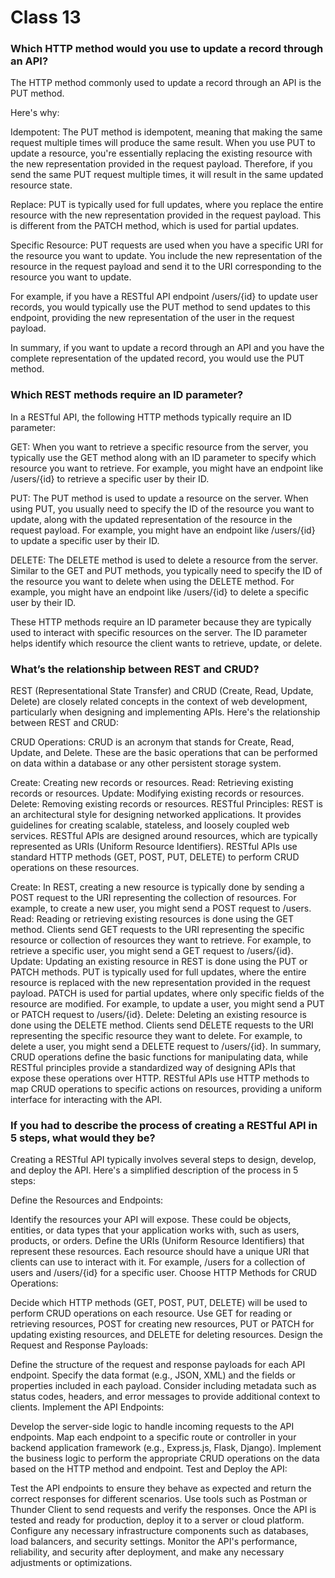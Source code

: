 # Class 13

### Which HTTP method would you use to update a record through an API?
The HTTP method commonly used to update a record through an API is the PUT method.

Here's why:

Idempotent: The PUT method is idempotent, meaning that making the same request multiple times will produce the same result. When you use PUT to update a resource, you're essentially replacing the existing resource with the new representation provided in the request payload. Therefore, if you send the same PUT request multiple times, it will result in the same updated resource state.

Replace: PUT is typically used for full updates, where you replace the entire resource with the new representation provided in the request payload. This is different from the PATCH method, which is used for partial updates.

Specific Resource: PUT requests are used when you have a specific URI for the resource you want to update. You include the new representation of the resource in the request payload and send it to the URI corresponding to the resource you want to update.

For example, if you have a RESTful API endpoint /users/{id} to update user records, you would typically use the PUT method to send updates to this endpoint, providing the new representation of the user in the request payload.

In summary, if you want to update a record through an API and you have the complete representation of the updated record, you would use the PUT method.

### Which REST methods require an ID parameter?
In a RESTful API, the following HTTP methods typically require an ID parameter:

GET: When you want to retrieve a specific resource from the server, you typically use the GET method along with an ID parameter to specify which resource you want to retrieve. For example, you might have an endpoint like /users/{id} to retrieve a specific user by their ID.

PUT: The PUT method is used to update a resource on the server. When using PUT, you usually need to specify the ID of the resource you want to update, along with the updated representation of the resource in the request payload. For example, you might have an endpoint like /users/{id} to update a specific user by their ID.

DELETE: The DELETE method is used to delete a resource from the server. Similar to the GET and PUT methods, you typically need to specify the ID of the resource you want to delete when using the DELETE method. For example, you might have an endpoint like /users/{id} to delete a specific user by their ID.

These HTTP methods require an ID parameter because they are typically used to interact with specific resources on the server. The ID parameter helps identify which resource the client wants to retrieve, update, or delete.

### What’s the relationship between REST and CRUD?

REST (Representational State Transfer) and CRUD (Create, Read, Update, Delete) are closely related concepts in the context of web development, particularly when designing and implementing APIs. Here's the relationship between REST and CRUD:

CRUD Operations: CRUD is an acronym that stands for Create, Read, Update, and Delete. These are the basic operations that can be performed on data within a database or any other persistent storage system.

Create: Creating new records or resources.
Read: Retrieving existing records or resources.
Update: Modifying existing records or resources.
Delete: Removing existing records or resources.
RESTful Principles: REST is an architectural style for designing networked applications. It provides guidelines for creating scalable, stateless, and loosely coupled web services. RESTful APIs are designed around resources, which are typically represented as URIs (Uniform Resource Identifiers). RESTful APIs use standard HTTP methods (GET, POST, PUT, DELETE) to perform CRUD operations on these resources.

Create: In REST, creating a new resource is typically done by sending a POST request to the URI representing the collection of resources. For example, to create a new user, you might send a POST request to /users.
Read: Reading or retrieving existing resources is done using the GET method. Clients send GET requests to the URI representing the specific resource or collection of resources they want to retrieve. For example, to retrieve a specific user, you might send a GET request to /users/{id}.
Update: Updating an existing resource in REST is done using the PUT or PATCH methods. PUT is typically used for full updates, where the entire resource is replaced with the new representation provided in the request payload. PATCH is used for partial updates, where only specific fields of the resource are modified. For example, to update a user, you might send a PUT or PATCH request to /users/{id}.
Delete: Deleting an existing resource is done using the DELETE method. Clients send DELETE requests to the URI representing the specific resource they want to delete. For example, to delete a user, you might send a DELETE request to /users/{id}.
In summary, CRUD operations define the basic functions for manipulating data, while RESTful principles provide a standardized way of designing APIs that expose these operations over HTTP. RESTful APIs use HTTP methods to map CRUD operations to specific actions on resources, providing a uniform interface for interacting with the API.

### If you had to describe the process of creating a RESTful API in 5 steps, what would they be?

Creating a RESTful API typically involves several steps to design, develop, and deploy the API. Here's a simplified description of the process in 5 steps:

Define the Resources and Endpoints:

Identify the resources your API will expose. These could be objects, entities, or data types that your application works with, such as users, products, or orders.
Define the URIs (Uniform Resource Identifiers) that represent these resources. Each resource should have a unique URI that clients can use to interact with it. For example, /users for a collection of users and /users/{id} for a specific user.
Choose HTTP Methods for CRUD Operations:

Decide which HTTP methods (GET, POST, PUT, DELETE) will be used to perform CRUD operations on each resource.
Use GET for reading or retrieving resources, POST for creating new resources, PUT or PATCH for updating existing resources, and DELETE for deleting resources.
Design the Request and Response Payloads:

Define the structure of the request and response payloads for each API endpoint. Specify the data format (e.g., JSON, XML) and the fields or properties included in each payload.
Consider including metadata such as status codes, headers, and error messages to provide additional context to clients.
Implement the API Endpoints:

Develop the server-side logic to handle incoming requests to the API endpoints.
Map each endpoint to a specific route or controller in your backend application framework (e.g., Express.js, Flask, Django).
Implement the business logic to perform the appropriate CRUD operations on the data based on the HTTP method and endpoint.
Test and Deploy the API:

Test the API endpoints to ensure they behave as expected and return the correct responses for different scenarios.
Use tools such as Postman or Thunder Client to send requests and verify the responses.
Once the API is tested and ready for production, deploy it to a server or cloud platform. Configure any necessary infrastructure components such as databases, load balancers, and security settings.
Monitor the API's performance, reliability, and security after deployment, and make any necessary adjustments or optimizations.
